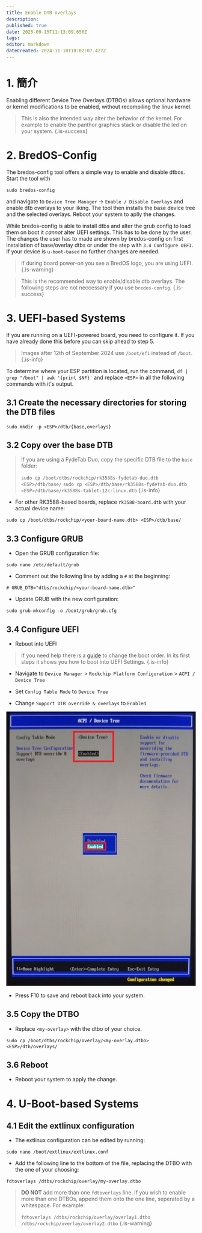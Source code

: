```yaml
---
title: Enable DTB overlays
description:
published: true
date: 2025-09-15T11:13:09.656Z
tags:
editor: markdown
dateCreated: 2024-11-10T18:02:07.427Z
---
```


# 1. 簡介

Enabling different Device Tree Overlays (DTBOs) allows optional hardware or kernel modifications to be enabled, without recompiling the linux kernel.

> This is also the intended way alter the behavior of the kernel. For example to enable the panthor graphics stack or disable the led on your system.
> {.is-success}

# 2. BredOS-Config

The bredos-config tool offers a simple way to enable and disable dtbos. Start the tool with

```
sudo bredos-config
```

and navigate to `Device Tree Manager` -> `Enable / Disable Overlays` and enable dtb overlays to your liking. The tool then installs the base device tree and the selected overlays. Reboot your system to aplly the changes.

While bredos-config is able to install dtbs and alter the grub config to load them on boot it _cannot_ alter UEFI settings. This has to be done by the user. The changes the user has to made are shown by bredos-config on first installation of base/overlay dtbs or under the step with `3.4 Configure UEFI`. If your device is `u-boot-based` no further changes are needed.

> If during board power-on you see a BredOS logo, you are using UEFI.
> {.is-warning}

> This is the recommended way to enable/disable dtb overlays. The following steps are not neccessary if you use `bredos-config`.
> {.is-success}

# 3. UEFI-based Systems

If you are running on a UEFI-powered board, you need to configure it.
If you have already done this before you can skip ahead to step 5.

> Images after 12th of September 2024 use `/boot/efi` instead of `/boot`.
> {.is-info}

To determine where your ESP partition is located, run the command, `df | grep "/boot" | awk '{print $NF}'` and replace `<ESP>` in all the following commands with it's output.

## 3.1 Create the necessary directories for storing the DTB files

```
sudo mkdir -p <ESP>/dtb/{base,overlays}
```

## 3.2 Copy over the base DTB

> If you are using a FydeTab Duo, copy the specific DTB file to the `base` folder:
>
> `sudo cp /boot/dtbs/rockchip/rk3588s-fydetab-duo.dtb <ESP>/dtb/base/`
> `sudo cp <ESP>/dtb/base/rk3588s-fydetab-duo.dtb <ESP>/dtb/base/rk3588s-tablet-12c-linux.dtb`
> {.is-info}

- For other RK3588-based boards, replace `rk3588-board.dtb` with your actual device name:

```
sudo cp /boot/dtbs/rockchip/<your-board-name.dtb> <ESP>/dtb/base/
```

## 3.3 Configure GRUB

- Open the GRUB configuration file:

```
sudo nano /etc/default/grub
```

- Comment out the following line by adding a `#` at the beginning:

```
# GRUB_DTB="dtbs/rockchip/<your-board-name.dtb>"
```

- Update GRUB with the new configuration:

```
sudo grub-mkconfig -o /boot/grub/grub.cfg
```

## 3.4 Configure UEFI

- Reboot into UEFI

> If you need help there is a [guide](/en/how-to/change-default-boot-order-rk3588) to change the boot order. In its first steps it shows you how to boot into UEFI Settings.
> {.is-info}

- Navigate to `Device Manager` > `Rockchip Platform Configuration` > `ACPI / Device Tree`

- Set `Config Table Mode` to `Device Tree`

- Change `Support DTB override & overlays` to `Enabled`

![](/panthor/enable_tree_dtb_in_uefi.jpg)

- Press F10 to save and reboot back into your system.

## 3.5 Copy the DTBO

- Replace `<my-overlay>` with the dtbo of your choice.

```
sudo cp /boot/dtbs/rockchip/overlay/<my-overlay.dtbo> <ESP>/dtb/overlays/
```

## 3.6 Reboot

- Reboot your system to apply the change.

# 4. U-Boot-based Systems

## 4.1 Edit the extlinux configuration

- The extlinux configuration can be edited by running:

```
sudo nano /boot/extlinux/extlinux.conf
```

- Add the following line to the bottom of the file, replacing the DTBO with the one of your choosing:

```
fdtoverlays /dtbs/rockchip/overlay/my-overlay.dtbo
```

> **DO NOT** add more than one `fdtoverlays` line.
> If you wish to enable more than one DTBOs, append them onto the one line, seperated by a whitespace.
> For example:
>
> `fdtoverlays /dtbs/rockchip/overlay/overlay1.dtbo /dtbs/rockchip/overlay/overlay2.dtbo`
> {.is-warning}
